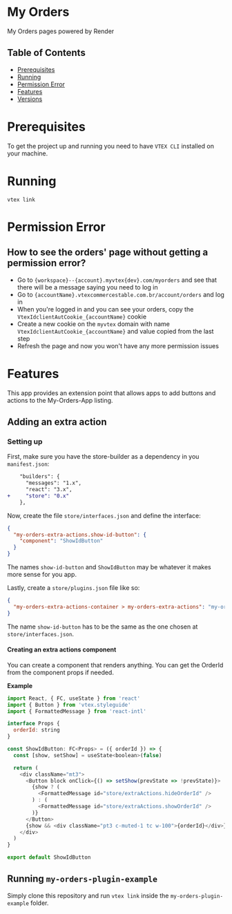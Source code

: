 # My Orders

My Orders pages powered by Render

## Table of Contents

- [Prerequisites](#Prerequisites)
- [Running](#Running)
- [Permission Error](#permission)
- [Features](#Features)
- [Versions](#Versions)

# Prerequisites

To get the project up and running you need to have `VTEX CLI` installed on your machine.

# Running

`vtex link`

# Permission Error
## How to see the orders' page without getting a permission error?

- Go to `{workspace}--{account}.myvtex{dev}.com/myorders` and see that there will be a message saying you need to log in
- Go to `{accountName}.vtexcommercestable.com.br/account/orders` and log in
- When you're logged in and you can see your orders, copy the `VtexIdclientAutCookie_{accountName}` cookie
- Create a new cookie on the `myvtex` domain with name `VtexIdclientAutCookie_{accountName}` and value copied from the last step
- Refresh the page and now you won't have any more permission issues

# Features

This app provides an extension point that allows apps to add buttons and actions to the My-Orders-App listing.

## Adding an extra action

### Setting up

First, make sure you have the store-builder as a dependency in you `manifest.json`:

```diff
    "builders": {
      "messages": "1.x",
      "react": "3.x",
+     "store": "0.x"
    },
```

Now, create the file `store/interfaces.json` and define the interface:

```json
{
  "my-orders-extra-actions.show-id-button": {
    "component": "ShowIdButton"
  }
}
```

The names `show-id-button` and `ShowIdButton` may be whatever it makes more sense for you app.

Lastly, create a `store/plugins.json` file like so:

```json
{
  "my-orders-extra-actions-container > my-orders-extra-actions": "my-orders-extra-actions.show-id-button"
}
```

The name `show-id-button` has to be the same as the one chosen at `store/interfaces.json`.

#### Creating an extra actions component

You can create a component that renders anything. You can get the OrderId from the component props if needed.

**Example**

```js
import React, { FC, useState } from 'react'
import { Button } from 'vtex.styleguide'
import { FormattedMessage } from 'react-intl'

interface Props {
  orderId: string
}

const ShowIdButton: FC<Props> = ({ orderId }) => {
  const [show, setShow] = useState<boolean>(false)

  return (
    <div className="mt3">
      <Button block onClick={() => setShow(prevState => !prevState)}>
        {show ? (
          <FormattedMessage id="store/extraActions.hideOrderId" />
        ) : (
          <FormattedMessage id="store/extraActions.showOrderId" />
        )}
      </Button>
      {show && <div className="pt3 c-muted-1 tc w-100">{orderId}</div>}
    </div>
  )
}

export default ShowIdButton
```

## Running `my-orders-plugin-example`

Simply clone this repository and run `vtex link` inside the `my-orders-plugin-example` folder.
